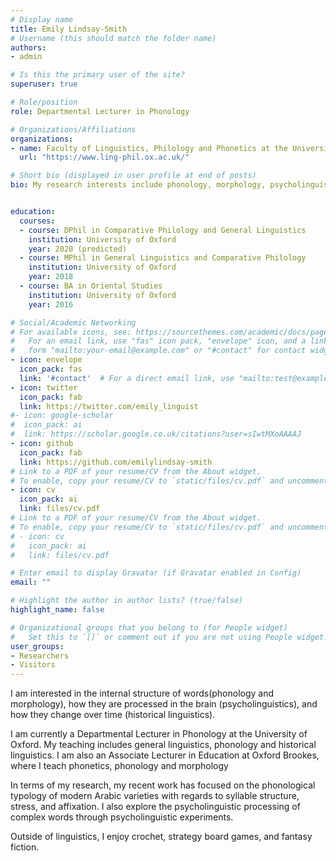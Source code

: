 ```yaml
---
# Display name
title: Emily Lindsay-Smith
# Username (this should match the folder name)
authors:
- admin

# Is this the primary user of the site?
superuser: true

# Role/position
role: Departmental Lecturer in Phonology

# Organizations/Affiliations
organizations:
- name: Faculty of Linguistics, Philology and Phonetics at the University of Oxford
  url: "https://www.ling-phil.ox.ac.uk/"

# Short bio (displayed in user profile at end of posts)
bio: My research interests include phonology, morphology, psycholinguistics and Arabic linguistics.


education:
  courses:
  - course: DPhil in Comparative Philology and General Linguistics
    institution: University of Oxford
    year: 2020 (predicted)
  - course: MPhil in General Linguistics and Comparative Philology
    institution: University of Oxford
    year: 2018
  - course: BA in Oriental Studies
    institution: University of Oxford
    year: 2016

# Social/Academic Networking
# For available icons, see: https://sourcethemes.com/academic/docs/page-builder/#icons
#   For an email link, use "fas" icon pack, "envelope" icon, and a link in the
#   form "mailto:your-email@example.com" or "#contact" for contact widget.
- icon: envelope
  icon_pack: fas
  link: '#contact'  # For a direct email link, use "mailto:test@example.org".
- icon: twitter
  icon_pack: fab
  link: https://twitter.com/emily_linguist
#- icon: google-scholar
#  icon_pack: ai
#  link: https://scholar.google.co.uk/citations?user=sIwtMXoAAAAJ
- icon: github
  icon_pack: fab
  link: https://github.com/emilylindsay-smith
# Link to a PDF of your resume/CV from the About widget.
# To enable, copy your resume/CV to `static/files/cv.pdf` and uncomment the lines below.
- icon: cv
  icon_pack: ai
  link: files/cv.pdf
# Link to a PDF of your resume/CV from the About widget.
# To enable, copy your resume/CV to `static/files/cv.pdf` and uncomment the lines below.
# - icon: cv
#   icon_pack: ai
#   link: files/cv.pdf

# Enter email to display Gravatar (if Gravatar enabled in Config)
email: ""

# Highlight the author in author lists? (true/false)
highlight_name: false

# Organizational groups that you belong to (for People widget)
#   Set this to `[]` or comment out if you are not using People widget.
user_groups:
- Researchers
- Visitors
---
```


I am interested in the internal structure of words(phonology and morphology), how they are processed in the brain (psycholinguistics), and how they change over time (historical linguistics). 

I am currently a Departmental Lecturer in Phonology at the University of Oxford. My teaching includes general linguistics, phonology and historical linguistics. I am also an Associate Lecturer in Education at Oxford Brookes, where I teach phonetics, phonology and morphology

In terms of my research, my recent work has focused on the phonological typology of modern Arabic varieties with regards to syllable structure, stress, and affixation. I also explore the psycholinguistic processing of complex words through psycholinguistic experiments. 

Outside of linguistics, I enjoy crochet, strategy board games, and fantasy fiction. 
